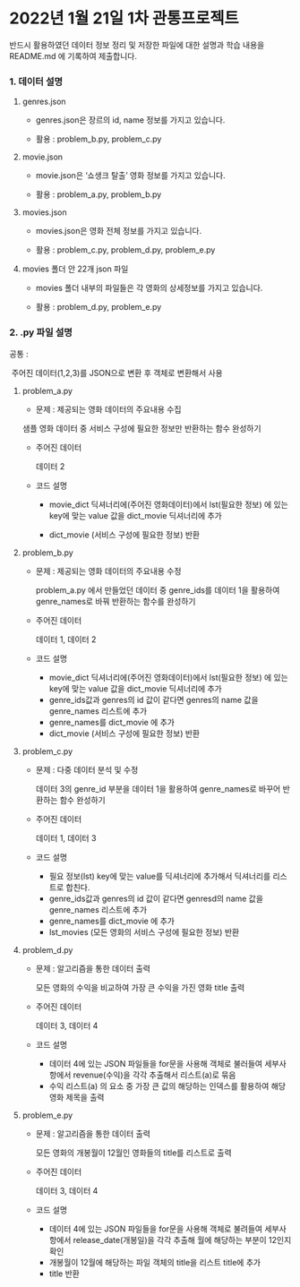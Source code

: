 # 2022년 1월 21일 1차 관통프로젝트

반드시 활용하였던 데이터 정보 정리 및 저장한 파일에 대한 설명과 학습 내용을 README.md 에 기록하여 제출합니다. 

### 1. 데이터 설명

1. genres.json

   * genres.json은 장르의 id, name 정보를 가지고 있습니다.

   * 활용 : problem_b.py, problem_c.py

   

2. movie.json

   * movie.json은 ‘쇼생크 탈출’ 영화 정보를 가지고 있습니다.

   * 활용 : problem_a.py, problem_b.py

   

3. movies.json

   * movies.json은 영화 전체 정보를 가지고 있습니다.

   * 활용 : problem_c.py, problem_d.py, problem_e.py

   

4. movies 폴더 안 22개 json 파일

   * movies 폴더 내부의 파일들은 각 영화의 상세정보를 가지고 있습니다.

   * 활용 : problem_d.py, problem_e.py



### 2. .py 파일 설명

공통 :  

​	주어진 데이터(1,2,3)를 JSON으로 변환 후 객체로 변환해서 사용



1. problem_a.py

   *  문제 : 제공되는 영화 데이터의 주요내용 수집 

     샘플 영화 데이터 중 서비스 구성에 필요한 정보만 반환하는 함수 완성하기

   * 주어진 데이터 

     데이터 2

   * 코드 설명

     * movie_dict 딕셔너리에(주어진 영화데이터)에서 lst(필요한 정보) 에 있는 key에 맞는 value 값을 dict_movie 딕셔너리에 추가

     * dict_movie (서비스 구성에 필요한 정보) 반환

       

2. problem_b.py

   * 문제 : 제공되는 영화 데이터의 주요내용 수정 

     problem_a.py 에서 만들었던 데이터 중 genre_ids를 데이터 1을 활용하여 genre_names로 바꿔 반환하는 함수를 완성하기

   * 주어진 데이터

     데이터 1, 데이터 2

   * 코드 설명

     * movie_dict 딕셔너리에(주어진 영화데이터)에서 lst(필요한 정보) 에 있는 key에 맞는 value 값을 dict_movie 딕셔너리에 추가
     * genre_ids값과 genres의 id 값이 같다면 genres의 name 값을 genre_names 리스트에 추가
     * genre_names를 dict_movie 에 추가
     * dict_movie (서비스 구성에 필요한 정보) 반환

   

3. problem_c.py

   * 문제 : 다중 데이터 분석 및 수정

     데이터 3의 genre_id 부분을 데이터 1을 활용하여 genre_names로 바꾸어 반환하는 함수 완성하기

   * 주어진 데이터

     데이터 1, 데이터 3

   * 코드 설명

     * 필요 정보(lst) key에 맞는 value를 딕셔너리에 추가해서 딕셔너리를 리스트로 합친다.
     * genre_ids값과 genres의 id 값이 같다면 genresd의 name 값을 genre_names 리스트에 추가
     * genre_names를 dict_movie 에 추가
     * lst_movies (모든 영화의 서비스 구성에 필요한 정보) 반환

4. problem_d.py

   * 문제 : 알고리즘을 통한 데이터 출력

     모든 영화의 수익을 비교하여 가장 큰 수익을 가진 영화 title 출력

   * 주어진 데이터

     데이터 3, 데이터 4

   * 코드 설명

     * 데이터 4에 있는 JSON 파일들을 for문을 사용해 객체로 불러들여 세부사항에서 revenue(수익)을 각각 추출해서 리스트(a)로 묶음
     * 수익 리스트(a) 의 요소 중 가장 큰 값의 해당하는 인덱스를 활용하여 해당 영화 제목을 출력

   

5. problem_e.py

   * 문제 : 알고리즘을 통한 데이터 출력

     모든 영화의 개봉월이 12월인 영화들의 title를 리스트로 출력

   * 주어진 데이터

     데이터 3, 데이터 4

   * 코드 설명

     * 데이터 4에 있는 JSON 파일들을 for문을 사용해 객체로 불려들여 세부사항에서 release_date(개봉일)을 각각 추출해 월에 해당하는 부분이 12인지 확인
     * 개봉월이 12월에 해당하는 파일 객체의 title을 리스트 title에 추가
     * title 반환

